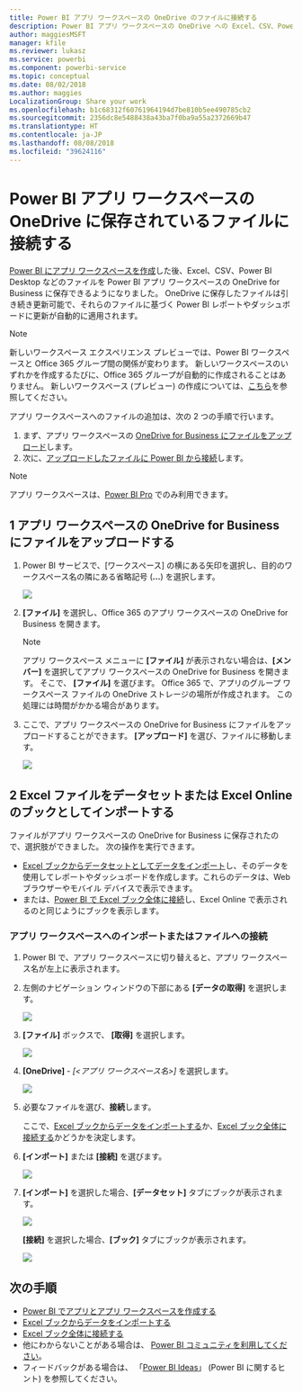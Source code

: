 ```yaml
---
title: Power BI アプリ ワークスペースの OneDrive のファイルに接続する
description: Power BI アプリ ワークスペースの OneDrive への Excel、CSV、Power BI Desktop などのファイルの保存とファイルへの接続について説明します。
author: maggiesMSFT
manager: kfile
ms.reviewer: lukasz
ms.service: powerbi
ms.component: powerbi-service
ms.topic: conceptual
ms.date: 08/02/2018
ms.author: maggies
LocalizationGroup: Share your work
ms.openlocfilehash: b1c68312f60761964194d7be810b5ee490785cb2
ms.sourcegitcommit: 2356dc8e5488438a43ba7f0ba9a55a2372669b47
ms.translationtype: HT
ms.contentlocale: ja-JP
ms.lasthandoff: 08/08/2018
ms.locfileid: "39624116"
---
```

# <a name="connect-to-files-stored-in-onedrive-for-your-power-bi-app-workspace"></a>Power BI アプリ ワークスペースの OneDrive に保存されているファイルに接続する
[Power BI にアプリ ワークスペースを作成](service-create-distribute-apps.md)した後、Excel、CSV、Power BI Desktop などのファイルを Power BI アプリ ワークスペースの OneDrive for Business に保存できるようになりました。 OneDrive に保存したファイルは引き続き更新可能で、それらのファイルに基づく Power BI レポートやダッシュボードに更新が自動的に適用されます。 

> [!NOTE]
> 新しいワークスペース エクスペリエンス プレビューでは、Power BI ワークスペースと Office 365 グループ間の関係が変わります。 新しいワークスペースのいずれかを作成するたびに、Office 365 グループが自動的に作成されることはありません。 新しいワークスペース (プレビュー) の作成については、[こちら](service-create-the-new-workspaces.md)を参照してください。

アプリ ワークスペースへのファイルの追加は、次の 2 つの手順で行います。 

1. まず、アプリ ワークスペースの [OneDrive for Business にファイルをアップロード](service-connect-to-files-in-app-workspace-onedrive-for-business.md#1-upload-files-to-the-onedrive-for-business-for-your-app-workspace)します。
2. 次に、[アップロードしたファイルに Power BI から接続](service-connect-to-files-in-app-workspace-onedrive-for-business.md#2-import-excel-files-as-datasets-or-as-excel-online-workbooks)します。

> [!NOTE]
> アプリ ワークスペースは、[Power BI Pro](service-free-vs-pro.md) でのみ利用できます。
> 
> 

## <a name="1-upload-files-to-the-onedrive-for-business-for-your-app-workspace"></a>1 アプリ ワークスペースの OneDrive for Business にファイルをアップロードする
1. Power BI サービスで、[ワークスペース] の横にある矢印を選択し、目的のワークスペース名の隣にある省略記号 (**…**) を選択します。 
   
   ![](media/service-connect-to-files-in-app-workspace-onedrive-for-business/power-bi-app-ellipsis.png)
2. **[ファイル]** を選択し、Office 365 のアプリ ワークスペースの OneDrive for Business を開きます。
   
   > [!NOTE]
   > アプリ ワークスペース メニューに **[ファイル]** が表示されない場合は、**[メンバー]** を選択してアプリ ワークスペースの OneDrive for Business を開きます。 そこで、 **[ファイル]** を選びます。 Office 365 で、アプリのグループ ワークスペース ファイルの OneDrive ストレージの場所が作成されます。 この処理には時間がかかる場合があります。 
   > 
   > 
3. ここで、アプリ ワークスペースの OneDrive for Business にファイルをアップロードすることができます。 **[アップロード]** を選び、ファイルに移動します。
   
   ![](media/service-connect-to-files-in-app-workspace-onedrive-for-business/pbi_grpfilesonedrive.png)

## <a name="2-import-excel-files-as-datasets-or-as-excel-online-workbooks"></a>2 Excel ファイルをデータセットまたは Excel Online のブックとしてインポートする
ファイルがアプリ ワークスペースの OneDrive for Business に保存されたので、選択肢ができました。 次の操作を実行できます。 

* [Excel ブックからデータセットとしてデータをインポート](service-get-data-from-files.md)し、そのデータを使用してレポートやダッシュボードを作成します。これらのデータは、Web ブラウザーやモバイル デバイスで表示できます。
* または、[Power BI で Excel ブック全体に接続](service-excel-workbook-files.md)し、Excel Online で表示されるのと同じようにブックを表示します。

### <a name="import-or-connect-to-the-files-in-your-app-workspace"></a>アプリ ワークスペースへのインポートまたはファイルへの接続
1. Power BI で、アプリ ワークスペースに切り替えると、アプリ ワークスペース名が左上に表示されます。 
2. 左側のナビゲーション ウィンドウの下部にある **[データの取得]** を選択します。 
   
   ![](media/service-connect-to-files-in-app-workspace-onedrive-for-business/power-bi-app-get-data-button.png)
3. **[ファイル]** ボックスで、 **[取得]** を選択します。
   
   ![](media/service-connect-to-files-in-app-workspace-onedrive-for-business/pbi_getfiles.png)
4. **[OneDrive]** - *[<アプリ ワークスペース名>]* を選択します。
   
    ![](media/service-connect-to-files-in-app-workspace-onedrive-for-business/pbi_grp_one_drive_shrpt.png)
5. 必要なファイルを選び、**接続**します。
   
    ここで、[Excel ブックからデータをインポートする](service-get-data-from-files.md)か、[Excel ブック全体に接続する](service-excel-workbook-files.md)かどうかを決定します。
6. **[インポート]** または **[接続]** を選びます。
   
    ![](media/service-connect-to-files-in-app-workspace-onedrive-for-business/pbi_importexceldataorwholecrop.png)
7. **[インポート]** を選択した場合、**[データセット]** タブにブックが表示されます。 
   
    ![](media/service-connect-to-files-in-app-workspace-onedrive-for-business/power-bi-app-excel-file-import.png)
   
    **[接続]** を選択した場合、**[ブック]** タブにブックが表示されます。
   
    ![](media/service-connect-to-files-in-app-workspace-onedrive-for-business/power-bi-app-excel-file-connect.png)

## <a name="next-steps"></a>次の手順
* [Power BI でアプリとアプリ ワークスペースを作成する](service-create-distribute-apps.md)
* [Excel ブックからデータをインポートする](service-get-data-from-files.md)
* [Excel ブック全体に接続する](service-excel-workbook-files.md)
* 他にわからないことがある場合は、 [Power BI コミュニティを利用してください](http://community.powerbi.com/)。
* フィードバックがある場合は、 「[Power BI Ideas](https://ideas.powerbi.com/forums/265200-power-bi)」 (Power BI に関するヒント) を参照してください。

